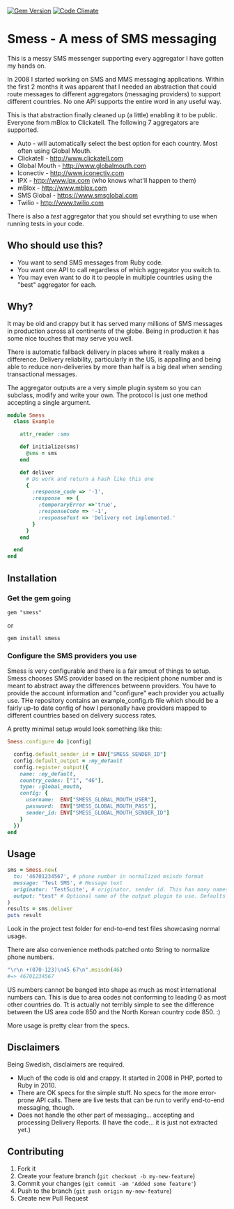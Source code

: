 [![Gem Version](https://badge.fury.io/rb/smess.png)](http://badge.fury.io/rb/smess)
[![Code Climate](https://codeclimate.com/github/eimermusic/smess.png)](https://codeclimate.com/github/eimermusic/smess)

# Smess - A mess of SMS messaging

This is a messy SMS messenger supporting every aggregator I have gotten my hands on.

In 2008 I started working on SMS and MMS messaging applications. Within the first 2 months it was apparent that I needed an abstraction that could route messages to different aggregators (messaging providers) to support different countries. No one API supports the entire word in any useful way.

This is that abstraction finally cleaned up (a little) enabling it to be public. Everyone from mBlox to  Clickatell. The following 7 aggregators are supported.

* Auto - will automatically select the best option for each country. Most often using Global Mouth.
* Clickatell - http://www.clickatell.com
* Global Mouth - http://www.globalmouth.com
* Iconectiv - http://www.iconectiv.com
* IPX - http://www.ipx.com (who knows what'll happen to them)
* mBlox - http://www.mblox.com
* SMS Global - https://www.smsglobal.com
* Twilio - http://www.twilio.com

There is also a _test_ aggregator that you should set evrything to use when running tests in your code.


## Who should use this?

* You want to send SMS messages from Ruby code.
* You want one API to call regardless of which aggregator you switch to.
* You may even want to do it to people in multiple countries using the "best" aggregator for each.

## Why?

It may be old and crappy but it has served many millions of SMS messages in production across all continents of the globe. Being in production it has some nice touches that may serve you well.

There is automatic fallback delivery in places where it really makes a difference. Delivery reliability, particularly in the US, is appalling and being able to reduce non-deliveries by more than half is a big deal when sending transactional messages.

The aggregator outputs are a very simple plugin system so you can subclass, modify and write your own. The protocol is just one method accepting a single argument.

```ruby
module Smess
  class Example

    attr_reader :sms

    def initialize(sms)
      @sms = sms
    end

    def deliver
      # Do work and return a hash like this one
      {
        :response_code => '-1',
        :response  => {
          :temporaryError =>'true',
          :responseCode => '-1',
          :responseText => 'Delivery not implemented.'
        }
      }
    end

  end
end
```



## Installation

### Get the gem going

```
gem "smess"
```
or
```
gem install smess
```

### Configure the SMS providers you use
Smess is very configurable and there is a fair amout of things to setup. Smess chooses SMS provider based on the recipient phone number and is meant to abstract away the differences betweenn providers. You have to provide the account information and "configure" each provider you actually use. THe repository contains an example_config.rb file which should be a fairly up-to date config of how I personally have providers mapped to different countries based on delivery success rates.

A pretty minimal setup would look something like this:

```ruby
Smess.configure do |config|

  config.default_sender_id = ENV["SMESS_SENDER_ID"]
  config.default_output = :my_default
  config.register_output({
    name: :my_default,
    country_codes: ["1", "46"],
    type: :global_mouth,
    config: {
      username:  ENV["SMESS_GLOBAL_MOUTH_USER"],
      password:  ENV["SMESS_GLOBAL_MOUTH_PASS"],
      sender_id: ENV["SMESS_GLOBAL_MOUTH_SENDER_ID"]
    }
  })
end
```


## Usage

```ruby
sms = Smess.new(
  to: '46701234567', # phone number in normalized msisdn format
  message: 'Test SMS', # Message text
  originator: 'TestSuite', # originator, sender id. This has many names. Outside the US this can usually be set to whatever you like.
  output: "test" # Optional name of the output plugin to use. Defaults to auto select.
)
results = sms.deliver
puts result
```

Look in the project test folder for end-to-end test files showcasing normal usage.

There are also convenience methods patched onto String to normalize phone numbers.
```ruby
"\r\n +(070-123)\n45 67\n".msisdn(46)
#=> 46701234567
```
US numbers cannot be banged into shape as much as most international numbers can. This is due to area codes not conforming to leading 0 as most other countries do. Tt is actually not terribly simple to see the difference between the US area code 850 and the North Korean country code 850. :)

More usage is pretty clear from the specs.

## Disclaimers

Being Swedish, disclaimers are required.

* Much of the code is old and crappy. It started in 2008 in PHP, ported to Ruby in 2010.
* There are OK specs for the simple stuff. No specs for the more error-prone API calls. There are live tests that can be run to verify end-to-end messaging, though.
* Does not handle the other part of messaging... accepting and processing Delivery Reports. (I have the code... it is just not extracted yet.)



## Contributing

1. Fork it
2. Create your feature branch (`git checkout -b my-new-feature`)
3. Commit your changes (`git commit -am 'Added some feature'`)
4. Push to the branch (`git push origin my-new-feature`)
5. Create new Pull Request